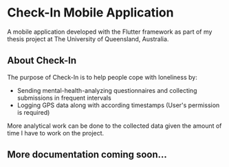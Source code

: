 # Check-In Mobile Application

A mobile application developed with the Flutter framework as part of my thesis project at The University of Queensland, Australia.

## About Check-In

The purpose of Check-In is to help people cope with loneliness by:
  - Sending mental-health-analyzing questionnaires and collecting submissions in frequent intervals
  - Logging GPS data along with according timestamps (User's permission is required)
  
More analytical work can be done to the collected data given the amount of time I have to work on the project.

## More documentation coming soon...

